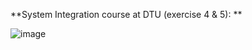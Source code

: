 **System Integration course at DTU (exercise 4 & 5): **

![image](https://github.com/MajkelStaniszewski/leetcode-and-mini-projects/assets/118885817/8a8bda0a-8980-40c4-b19d-0b334742c9fe)
